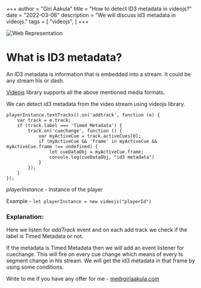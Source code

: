 +++
author = "Giri Aakula"
title = "How to detect ID3 metadata in videojs?"
date = "2022-03-06"
description = "We will discuss id3 metadata in videojs."
tags = [
    "videojs",
]
+++

![Web Representation](/images/id3-metadata/metadata.webp)

# What is ID3 metadata?

An ID3 metadata is information that is embedded into a stream. It could be any stream hls or dash.

[Videojs](https://videojs.com) library supports all the above mentioned media formats.

We can detect id3 metadata from the video stream using videojs library.

```
playerInstance.textTracks().on('addtrack', function (e) {
    var track = e.track;
    if (track.label === 'Timed Metadata') {
        track.on('cuechange', function () {
            var myActiveCue = track.activeCues[0];
            if (myActiveCue && 'frame' in myActiveCue && myActiveCue.frame !== undefined) {
                let cueDataObj = myActiveCue.frame;
                console.log(cueDataObj, "id3 metadata")
            }
        });
    }
});
```

*playerInstance* - Instance of the player

Example - ```let playerInstance = new videojs("playerId")```

### Explanation:

Here we listen for *addTrack* event and on each add track we check if the label is Timed Metadata or not.

If the metadata is Timed Metadata then we will add an event listener for cuechange. This will fire on every cue change which means of every ts segment change in hls stream. We will get the id3 metadata in that frame by using some conditions.



Write to me if you have any offer for me - me@giriaakula.com

